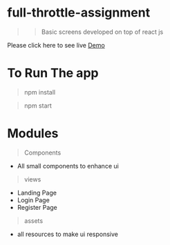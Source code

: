 # full-throttle-assignment
>> Basic screens developed on top of react js

Please click here to see live [Demo️](https://full-throttle-lab.web.app)

# To Run The app
> npm install

> npm start

# Modules
> Components
  * All small components to enhance ui
> views
  * Landing Page
  * Login Page
  * Register Page
> assets 
  * all resources to make ui responsive
